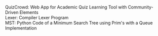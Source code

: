QuizCrowd: Web App for Academic Quiz Learning Tool with Community-Driven Elements<br />
Lexer: Compiler Lexer Program<br />
MST: Python Code of a Minimum Search Tree using Prim's with a Queue Implementation
